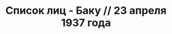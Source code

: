 ---
title: Список лиц - Баку // 23 апреля 1937 года
description: РГАСПИ, ф.17, оп.171, дело 409, лист 108
images:
- /disk/pictures/v01/17-171-409-108.jpg
- /disk/pictures/v01/17-171-409-109.jpg
- /disk/pictures/v01/17-171-409-110.jpg
- /disk/pictures/v01/17-171-409-111.jpg
- /disk/pictures/v01/17-171-409-112.jpg
- /disk/pictures/v01/17-171-409-113.jpg
---